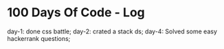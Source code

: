 # 100 Days Of Code - Log
day-1: done css battle;
day-2: crated a stack ds;
day-4: Solved some easy hackerrank questions;